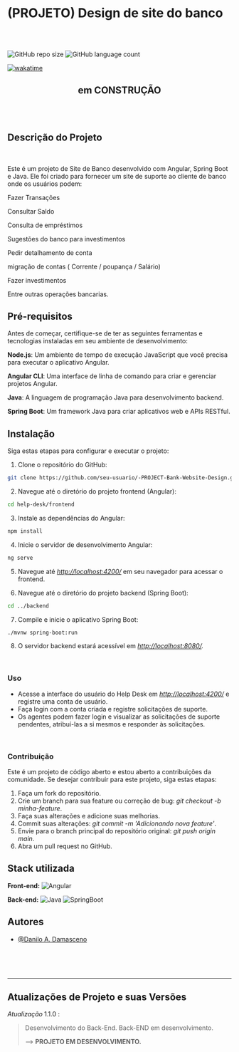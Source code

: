 # (PROJETO) Design de site do banco

</hr>
</br>
</br>

![GitHub repo size](https://img.shields.io/github/repo-size/DaniloADamasceno/-PROJECT-Bank-Website-Design?style=for-the-badge)
![GitHub language count](https://img.shields.io/github/languages/count/DaniloADamasceno/-PROJECT-Bank-Website-Design?style=for-the-badge)

[![wakatime](https://wakatime.com/badge/user/e7f2e494-878d-4290-9a2b-cc473da48b8a/project/018bf239-8499-4c35-936a-4ea6a9ba9070.svg)](https://wakatime.com/badge/user/e7f2e494-878d-4290-9a2b-cc473da48b8a/project/018bf239-8499-4c35-936a-4ea6a9ba9070)

<!-- Imagem da Tela inicial do Aplicativo -->
<div align="center">

 ## em **CONSTRUÇÃO**
 </div>

</br>
</br>

## Descrição do Projeto

</br>

Este é um projeto de Site de Banco desenvolvido com Angular, Spring Boot e Java.
Ele foi criado para fornecer um site de suporte ao cliente de banco onde os usuários podem:

Fazer Transações

Consultar Saldo

Consulta de empréstimos

Sugestões do banco para investimentos

Pedir detalhamento de conta

migração de contas ( Corrente / poupança / Salário)

Fazer investimentos

Entre outras operações bancarias.

## Pré-requisitos

Antes de começar, certifique-se de ter as seguintes ferramentas e tecnologias instaladas em seu ambiente de desenvolvimento:

**Node.js**: Um ambiente de tempo de execução JavaScript que você precisa para executar o aplicativo Angular.

**Angular CLI**: Uma interface de linha de comando para criar e gerenciar projetos Angular.

**Java**: A linguagem de programação Java para desenvolvimento backend.

**Spring Boot**: Um framework Java para criar aplicativos web e APIs RESTful.

## Instalação

Siga estas etapas para configurar e executar o projeto:

1. Clone o repositório do GitHub:

```bash
git clone https://github.com/seu-usuario/-PROJECT-Bank-Website-Design.git
```

2. Navegue até o diretório do projeto frontend (Angular):

```bash
cd help-desk/frontend
```

3. Instale as dependências do Angular:

```bash
npm install
```

4. Inicie o servidor de desenvolvimento Angular:

```bash
ng serve
```

5. Navegue até *<http://localhost:4200/>* em seu navegador para acessar o frontend.

6. Navegue até o diretório do projeto backend (Spring Boot):

```bash
cd ../backend
```

7. Compile e inicie o aplicativo Spring Boot:

```bash
./mvnw spring-boot:run

```

8. O servidor backend estará acessível em *<http://localhost:8080/>.*

</br>

### Uso

- Acesse a interface do usuário do Help Desk em *<http://localhost:4200/>* e registre uma conta de usuário.
- Faça login com a conta criada e registre solicitações de suporte.
- Os agentes podem fazer login e visualizar as solicitações de suporte pendentes, atribuí-las a si mesmos e responder às solicitações.

</br>

### Contribuição

Este é um projeto de código aberto e estou aberto a contribuições da comunidade.
Se desejar contribuir para este projeto, siga estas etapas:

1. Faça um fork do repositório.
2. Crie um branch para sua feature ou correção de bug: *git checkout -b minha-feature*.
3. Faça suas alterações e adicione suas melhorias.
4. Commit suas alterações: *git commit -m 'Adicionando nova feature'*.
5. Envie para o branch principal do repositório original: *git push origin main*.
6. Abra um pull request no GitHub.

## Stack utilizada

**Front-end:** ![Angular](https://img.shields.io/badge/Angular-DD0031?style=for-the-badge&logo=angular&logoColor=white "Badge Angular")

**Back-end:**  ![Java](https://img.shields.io/badge/Java-ED8B00?style=for-the-badge&logo=openjdk&logoColor=white "Badge Java")
![SpringBoot](https://img.shields.io/badge/Spring-6DB33F?style=for-the-badge&logo=spring&logoColor=white "Badge Spring Boot")

## Autores

- [@Danilo A. Damasceno](https://github.com/DaniloADamasceno/)

</br>
</br>
</br>

________________________________________________________________________________________________________________________________________________________________

## Atualizações de Projeto e suas Versões

*Atualização* 1.1.0 :
> Desenvolvimento do Back-End.
> Back-END em desenvolvimento.
>
> --> **PROJETO EM DESENVOLVIMENTO.**
</br>
